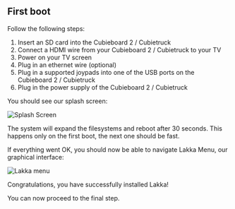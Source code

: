 ## First boot

Follow the following steps:

1.  Insert an SD card into  the Cubieboard 2 / Cubietruck
2.  Connect a HDMI wire from your Cubieboard 2 / Cubietruck to your TV
3.  Power on your TV screen
4.  Plug in an ethernet wire (optional)
5.  Plug in a supported joypads into one of the USB ports on the Cubieboard 2 / Cubietruck
6.  Plug in the power supply of the Cubieboard 2 / Cubietruck

You should see our splash screen:

![Splash Screen](/images/splash.png)

The system will expand the filesystems and reboot after 30 seconds. This happens only on the first boot, the next one should be fast.

If everything went OK, you should now be able to navigate Lakka Menu, our graphical interface:

![Lakka menu](/images/lakkamenu.png)

Congratulations, you have successfully installed Lakka!

You can now proceed to the final step.
